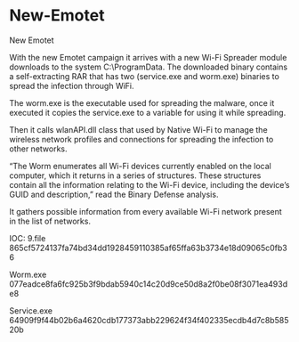 # New-Emotet
New Emotet


With the new Emotet campaign it arrives with a new Wi-Fi Spreader module downloads to the system C:\ProgramData. The downloaded binary contains a self-extracting RAR that has two (service.exe and worm.exe) binaries to spread the infection through WiFi.

The worm.exe is the executable used for spreading the malware, once it executed it copies the service.exe to a variable for using it while spreading.

Then it calls wlanAPI.dll class that used by Native Wi-Fi to manage the wireless network profiles and connections for spreading the infection to other networks.


“The Worm enumerates all Wi-Fi devices currently enabled on the local computer, which it returns in a series of structures. These structures contain all the information relating to the Wi-Fi device, including the device’s GUID and description,” read the Binary Defense analysis.

It gathers possible information from every available Wi-Fi network present in the list of networks.




IOC:
9.file      865cf5724137fa74bd34dd1928459110385af65ffa63b3734e18d09065c0fb36

Worm.exe    077eadce8fa6fc925b3f9bdab5940c14c20d9ce50d8a2f0be08f3071ea493de8     

Service.exe 64909f9f44b02b6a4620cdb177373abb229624f34f402335ecdb4d7c8b58520b
